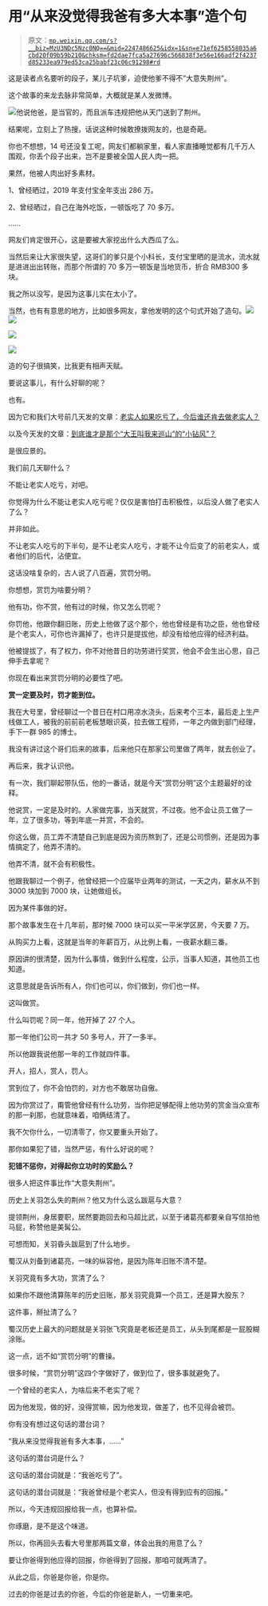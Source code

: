 # 用“从来没觉得我爸有多大本事”造个句

> 原文：[`mp.weixin.qq.com/s?__biz=MzU3NDc5Nzc0NQ==&mid=2247486625&idx=1&sn=e71ef6258558035a6cbd20f09b59b210&chksm=fd2dae7fca5a27696c566838f3e56e166adf2f4237d85233ea979ed53ca25babf23c06c91298#rd`](http://mp.weixin.qq.com/s?__biz=MzU3NDc5Nzc0NQ==&mid=2247486625&idx=1&sn=e71ef6258558035a6cbd20f09b59b210&chksm=fd2dae7fca5a27696c566838f3e56e166adf2f4237d85233ea979ed53ca25babf23c06c91298#rd)

这是读者点名要听的段子，某儿子坑爹，迫使他爹不得不”大意失荆州”。

这个故事的来龙去脉非常简单，大概就是某人发微博。

![](img/87ba099560be3313a4dca76ff5894f1e.png)他说他爸，是当官的，而且派车违规把他从天门送到了荆州。

结果呢，立刻上了热搜，话说这种时候敢撩拨网友的，也是奇葩。

你也不想想，14 号还没复工呢，网友们都躺家里，看人家直播睡觉都有几千万人围观，你丢个段子出来，岂不是要被全国人民人肉一把。

果然，他被人肉出好多素材。

1、曾经晒过，2019 年支付宝全年支出 286 万。

2、曾经晒过，自己在海外吃饭，一顿饭吃了 70 多万。

......

网友们肯定很开心，这是要被大家挖出什么大西瓜了么。

当然后来让大家很失望，这哥们的爹只是个小科长，支付宝里晒的是流水，流水就是进进出出转账，而那个所谓的 70 多万一顿饭是当地货币，折合 RMB300 多块。

我之所以没写，是因为这事儿实在太小了。

当然，也有有意思的地方，比如很多网友，拿他发明的这个句式开始了造句。![](img/555041243e892e3b97ee6737e2ff2e2d.png)![](img/3fd23089db29f5162d24a59619b42a14.png)

![](img/181dfb7c0092a1658af776eea3d523a6.png)

![](img/2dd6b8f807e5b9b831526ee465a3782f.png)

造的句子很搞笑，比我更有相声天赋。

要说这事儿，有什么好聊的呢？

也有。

因为它和我们大号前几天发的文章：[老实人如果吃亏了，今后谁还肯去做老实人？](https://mp.weixin.qq.com/s?__biz=MzU0MjYwNDU2Mw==&mid=2247488350&idx=1&sn=fdf07f9ea13d4472fc58e569a8bb79a9&chksm=fb197f22cc6ef6340d7983d480b435593fc646b6afbefe8821474f7705d3fb12d320007d178b&token=415770412&lang=zh_CN&scene=21#wechat_redirect)

以及今天发的文章：[到底谁才是那个“大王叫我来巡山”的“小钻风”？](https://mp.weixin.qq.com/s?__biz=MzU0MjYwNDU2Mw==&mid=2247488390&idx=1&sn=85997d09c4c48cd038caa43ddd413e79&chksm=fb197ffacc6ef6ecb24dadfa3075c8170565aed3be53f25c4982eed90ea4942439a09a16924d&token=415770412&lang=zh_CN&scene=21#wechat_redirect)

是很应景的。

我们前几天聊什么？

不能让老实人吃亏，对吧。

你觉得为什么不能让老实人吃亏呢？仅仅是害怕打击积极性，以后没人做了老实人了么？

并非如此。

不让老实人吃亏的下半句，是不让老实人吃亏，才能不让今后变了的前老实人，或者他们的后代，沾便宜。

这话没啥复杂的，古人说了八百遍，赏罚分明。

你想想，赏罚为啥要分明？

他有功，你不赏，他有过的时候，你又怎么罚呢？

你罚他，他跟你翻旧账，历史上他做了这个那个，他也曾经是有功之臣，他也曾经是个老实人，可你也许漏掉了，也许只是提拔他，却没有给他应得的经济利益。

他被提拔了，有了权力，你不对他昔日的功劳进行奖赏，他会不会生出心思，自己伸手去拿呢？

你现在看出来赏罚分明的必要性了吧。

**赏一定要及时，罚才能到位。**

我在大号里，曾经聊过一个昔日在村口用凉水浇头，后来考个三本，最后走上生产线做工人，被我的前前前老板慧眼识英，拉去做工程师，一年之内做到部门经理，手下一群 985 的博士。

我没有讲过这个哥们后来的故事，后来他只在那家公司里做了两年，就去创业了。

再后来，我才认识他。

有一次，我们聊起带队伍，他的一番话，就是今天“赏罚分明”这个主题最好的诠释。

他说赏，一定是及时的。人家做完事，当天就赏，不过夜。他不会让员工做了一年，立了很多功，等到年底一并赏，不会的。

你这么做，员工弄不清楚自己到底是因为资历熬到了，还是公司惯例，还是因为事情搞定了，他弄不清的。

他弄不清，就不会有积极性。

他跟我聊过一个例子，他曾经把一个应届毕业两年的测试，一天之内，薪水从不到 3000 块加到 7000 块，让她做组长。

因为某件事做的好。

那个故事发生在十几年前，那时候 7000 块可以买一平米学区房，今天要 7 万。

从购买力上看，这就是当年的年薪百万，从比例上看，一夜薪水翻三番。

原因讲的很清楚，因为什么事情，做到什么程度，公示，当事人知道，其他员工也知道。

这意思就是告诉所有人，你们也可以，你们做到，你们也一样。

这叫做赏。

什么叫罚呢？同一年，他开掉了 27 个人。

那一年他们公司一共才 50 多号人，开了一多半。

所以他跟我说他那一年的工作就四件事。

开人，招人，赏人，罚人。

赏到位了，你不会怕罚的，对方也不敢居功自傲。

因为你赏过了，甭管他曾经有什么功劳，当你把足够配得上他功劳的赏金当众宣布的那一刹那，也就意味着，咱俩结清了。

我不欠你什么，一切清零了，你又要重头开始了。

那你如果犯了错，当然严惩，有什么好说的呢？

**犯错不惩你，对得起你立功时的奖励么？**

很多人把这件事比作“大意失荆州”。

历史上关羽怎么失的荆州？他又为什么这么跋扈与大意？

提领荆州，身居要职，居然要跑回去和马超比武，以至于诸葛亮都要亲自写信拍他马屁，称赞他是美髯公。

可想而知，关羽昏头跋扈到了什么地步。

蜀汉从刘备到诸葛亮，一味的纵容他，是因为陈年旧账不清不楚。

关羽究竟有多大功，赏清了么？

如果你不跟他清算陈年的历史旧账，那关羽究竟算一个员工，还是算大股东？

这件事，掰扯清了么？

蜀汉历史上最大的问题就是关羽张飞究竟是老板还是员工，从头到尾都是一屁股糊涂账。

这一点，远不如“赏罚分明”的曹操。

很多时候，“赏罚分明”这四个字做好了，做到位了，很多事就避免了。

一个曾经的老实人，为啥后来不老实了呢？

因为他发现，做的好，没得赏嘛，因为他发现，做差了，也不见得会被罚。

你有没有想过这句话的潜台词？

“我从来没觉得我爸有多大本事，......”

这句话的潜台词是什么？

这句话的潜台词就是：“我爸吃亏了”。

这句话的潜台词就是：“我爸曾经是个老实人，但没有得到应有的回报。”

所以，今天违规回报给我一点，也算补偿。

你琢磨，是不是这个味道。

所以，你再回头去看大号里那两篇文章，体会出我的用意了么？

要让你爸得到他应得的回报，你爸得到了回报，那咱可就两清了。

从此之后，你爸是你爸，你是你。

过去的你爸是过去的你爸，今后的你爸是新人，一切重来吧。